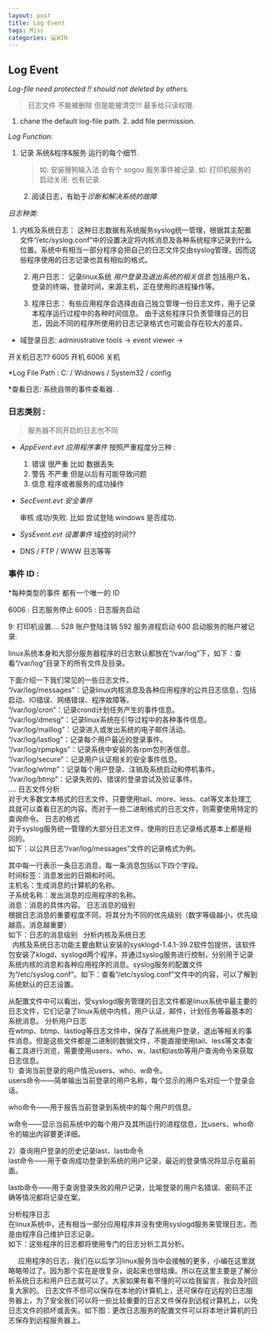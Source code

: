 ```yaml
---
layout: post
title: Log Event  
tags: Misc
categories: 💻WIN
---
```


## Log Event 

*Log-file need protected !!  should not deleted by others.*
> 日志文件 不能被删除 但是能被清空!!!  最多给只读权限.
1. chane the default log-file path. 
	2. add file permission. 

*Log Function:*

1. 记录 系统&程序&服务 运行的每个细节. 
	> 如: 安装搜狗输入法  会有个 sogou 服务事件被记录. 
	> 如: 打印机服务的启动关闭. 也有记录.
	2. 阅读日志，有助于*诊断和解决系统的故障*

*日志种类:*
 
1. 内核及系统日志：
	这种日志数据有系统服务syslog统一管理，根据其主配置文件“/etc/syslog.conf”中的设置决定将内核消息及各种系统程序记录到什么位置。系统中有相当一部分程序会把自己的日志文件交由syslog管理，因而这些程序使用的日志记录也具有相似的格式。   

	2. 用户日志：
		记录linux系统 *用户登录及退出系统的相关信息*
		包括用户名，登录的终端，登录时间，来源主机，正在使用的进程操作等。   

	3. 程序日志：
		有些应用程序会选择由自己独立管理一份日志文件，用于记录本程序运行过程中的各种时间信息。
		由于这些程序只负责管理自己的日志，因此不同的程序所使用的日志记录格式也可能会存在较大的差异。



- 域登录日志:
	administrative tools → event viewer →






开关机日志??
6005  开机
6006 关机






*Log File Path :    C: / Widnows / System32 / config 

*查看日志:           系统自带的事件查看器.  . 

### 日志类别 :
> 服务器不同开启的日志也不同

- *AppEvent.evt    应用程序事件*  	按照严重程度分三种 : 

	1. 错误      很严重  比如 数据丢失 
	2. 警告     不严重   但是以后有可能导致问题 
	3. 信息      程序或者服务的成功操作

- *SecEvent.evt   安全事件*

	审核   成功/失败.     比如 尝试登陆 windows 是否成功.

- *SysEvent.evt    设置事件*
	域控的时间??

- DNS   /  FTP  / WWW 日志等等




### **事件 ID :**
*每种类型的事件 都有一个唯一的 ID

6006 :  日志服务停止
6005 :  日志服务启动

9:  打印机设置....
528 账户登陆注销
592 服务进程启动
600 启动服务的账户被记录.








linux系统本身和大部分服务器程序的日志默认都放在“/var/log”下，如下：查看“/var/log”目录下的所有文件及目录。
   
下面介绍一下我们常见的一些日志文件。   
“/var/log/messages”：记录linux内核消息及各种应用程序的公共日志信息，包括启动、IO错误、网络错误、程序故障等。   
“/var/log/cron”：记录crond计划任务产生的事件信息。   
“/var/log/dmesg”：记录linux系统在引导过程中的各种事件信息。   
“/var/log/maillog”：记录进入或发出系统的电子邮件活动。   
“/var/log/lastlog”：记录每个用户最近的登录事件。   
“/var/log/rpmpkgs”：记录系统中安装的各rpm包列表信息。   
“/var/log/secure”：记录用户认证相关的安全事件信息。   
“/var/log/wtmp”：记录每个用户登录、注销及系统启动和停机事件。   
“/var/log/btmp”：记录失败的、错误的登录尝试及验证事件。   
....
日志文件分析   
对于大多数文本格式的日志文件、只要使用tail、more、less、cat等文本处理工具就可以查看日志的内容。而对于一些二进制格式的日志文件，则需要使用特定的查询命令。
日志的格式   
对于syslog服务统一管理的大部分日志文件，使用的日志记录格式基本上都是相同的。   
如下：以公共日志“/var/log/messages”文件的记录格式为例。
   
其中每一行表示一条日志消息，每一条消息包括以下四个字段。   
时间标签：消息发出的日期和时间。   
主机名：生成消息的计算机的名称。   
子系统名称：发出消息的应用程序的名称。   
消息：消息的具体内容。
日志消息的级别   
根据日志消息的重要程度不同，将其分为不同的优先级别（数字等级越小，优先级越高，消息越重要）   
如下：日志的消息级别
 
分析内核及系统日志   
  内核及系统日志功能主要由默认安装的sysklogd-1.4.1-39.2软件包提供，该软件包安装了klogd、syslogd两个程序，并通过syslog服务进行控制，分别用于记录系统内核的消息和各种应用程序的消息。syslog服务的配置文件为“/etc/syslog.conf”。如下：查看“/etc/syslog.conf”文件中的内容，可以了解到系统默认的日志设置。
   
从配置文件中可以看出，受syslogd服务管理的日志文件都是linux系统中最主要的日志文件，它们记录了linux系统中内核，用户认证，邮件，计划任务等最基本的系统消息。
分析用户日志   
在wtmp、btmp、lastlog等日志文件中，保存了系统用户登录，退出等相关的事件消息。但是这些文件都是二进制的数据文件，不能直接使用tail、less等文本查看工具进行浏览，需要使用users、who、w、last和lastb等用户查询命令来获取日志信息。   
1）查询当前登录的用户情况users、who、w命令。   
users命令——简单输出当前登录的用户名称，每个显示的用户名对应一个登录会话。
   
who命令——用于报告当前登录到系统中的每个用户的信息。
   
w命令——显示当前系统中的每个用户及其所运行的进程信息，比users、who命令的输出内容要更详细。
   
2）查询用户登录的历史记录last、lastb命令   
last命令——用于查询成功登录到系统的用户记录，最近的登录情况将显示在最前面。
   
lastb命令——用于查询登录失败的用户记录，比喻登录的用户名错误、密码不正确等情况都将记录在案。

分析程序日志   
在linux系统中，还有相当一部分应用程序并没有使用syslogd服务来管理日志，而是由程序自己维护日志记录。   
如下：这些程序的日志都将使用专门的日志分析工具分析。

     应用程序的日志，我们在以后学习linux服务当中会接触的更多，小编在这里就略略带过了。因为那个实在是很复杂，说起来也很枯燥。所以在这里主要是了解分析系统日志和用户日志就可以了。大家如果有看不懂的可以给我留言，我会及时回复大家的。
日志文件不但可以保存在本地的计算机上，还可保存在远程的日志服务器上，为了安全我们可以将一些比较重要的日志文件保存到远程计算机上，以免日志文件的损坏或丢失。如下图：更改日志服务的配置文件可以将本地计算机的日志保存到远程服务器上。


